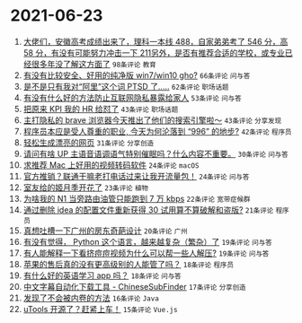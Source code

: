 # 2021-06-23

1. [大佬们，安徽高考成绩出来了，理科一本线 488，自家弟弟考了 546 分，高 58 分，有没有可能努力冲击一下 211另外，是否有推荐合适的学校，或专业已经很多年没了解这方面了](https://www.v2ex.com/t/785243) `98条评论` `教育`
1. [有没有比较安全、好用的纯净版 win7/win10 gho?](https://www.v2ex.com/t/785232) `66条评论` `问与答`
1. [是不是只有我对“阿里”这个词 PTSD 了.....](https://www.v2ex.com/t/785246) `62条评论` `职场话题`
1. [有没有什么好的方法防止互联网隐私暴露给家人](https://www.v2ex.com/t/785253) `53条评论` `问与答`
1. [把原来 KPI 我的 HR 给怼了](https://www.v2ex.com/t/785262) `43条评论` `职场话题`
1. [主打隐私的 brave 浏览器今天推出了他们的搜索引擎啦～](https://www.v2ex.com/t/785271) `43条评论` `分享发现`
1. [程序员本应是受人尊重的职业, 今天为何沦落到 “996” 的地步?](https://www.v2ex.com/t/785295) `42条评论` `程序员`
1. [轻松生成漂亮的网页](https://www.v2ex.com/t/785319) `31条评论` `分享创造`
1. [请问有啥 UP 主语音语调语气特别催眠吗？什么内容不重要。](https://www.v2ex.com/t/785336) `30条评论` `问与答`
1. [求推荐 Mac 上好用的视频转码软件](https://www.v2ex.com/t/785373) `24条评论` `macOS`
1. [官方推销？联通干嘛老打电话过来让我开流量包！](https://www.v2ex.com/t/785334) `24条评论` `问与答`
1. [室友给的姬月季开花了](https://www.v2ex.com/t/785220) `23条评论` `植物`
1. [为啥我的 N1 当旁路由油管只能跑到 7 万 kbps](https://www.v2ex.com/t/785213) `22条评论` `宽带症候群`
1. [通过删除 idea 的配置文件重新获得 30 试用算不算破解和盗版?](https://www.v2ex.com/t/785324) `21条评论` `程序员`
1. [真想吐槽一下广州的房东奇葩设计](https://www.v2ex.com/t/785214) `20条评论` `广州`
1. [有没有觉得， Python 这个语言，越来越复杂（繁杂）了](https://www.v2ex.com/t/785251) `19条评论` `问与答`
1. [有人能解释一下看挤痘痘视频为什么可以帮一些人解压?](https://www.v2ex.com/t/785221) `19条评论` `问与答`
1. [苹果的售后真的没有更高级别的人能管了吗？](https://www.v2ex.com/t/785347) `18条评论` `程序员`
1. [有什么好的英语学习 app 吗？](https://www.v2ex.com/t/785278) `18条评论` `问与答`
1. [中文字幕自动化下载工具 - ChineseSubFinder](https://www.v2ex.com/t/785241) `17条评论` `分享创造`
1. [发现了不会被内卷的方法](https://www.v2ex.com/t/785297) `16条评论` `Java`
1. [uTools 开源了？赶紧上车！](https://www.v2ex.com/t/785365) `15条评论` `Vue.js`
